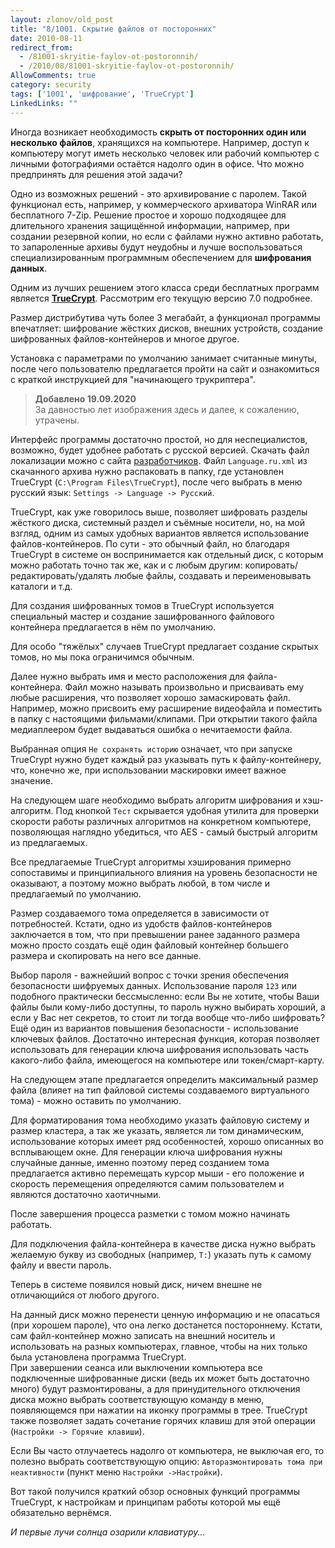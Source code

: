 ```yaml
---
layout: zlonov/old_post
title: "8/1001. Скрытие файлов от посторонних"
date: 2010-08-11
redirect_from:
  - /81001-skryitie-faylov-ot-postoronnih/
  - /2010/08/81001-skryitie-faylov-ot-postoronnih/
AllowComments: true
category: security
tags: ['1001', 'шифрование', 'TrueCrypt']
LinkedLinks: ""
---
```

Иногда возникает необходимость **скрыть от посторонних один или несколько файлов**, хранящихся на компьютере. Например, доступ к компьютеру могут иметь несколько человек или рабочий компьютер с личными фотографиями остаётся надолго один в офисе. Что можно предпринять для решения этой задачи?  

Одно из возможных решений - это архивирование с паролем. Такой функционал есть, например, у коммерческого архиватора WinRAR или бесплатного 7-Zip. Решение простое и хорошо подходящее для длительного хранения защищённой информации, например, при создании резервной копии, но если с файлами нужно активно работать, то запароленные архивы будут неудобны и лучше воспользоваться специализированным программным обеспечением для **шифрования данных**.

Одним из лучших решением этого класса среди бесплатных программ является [**TrueCrypt**](http://www.truecrypt.org/). Рассмотрим его текущую версию 7.0 подробнее.  

Размер дистрибутива чуть более 3 мегабайт, а функционал программы впечатляет: шифрование жёстких дисков, внешних устройств, создание шифрованных файлов-контейнеров и многое другое.  

Установка с параметрами по умолчанию занимает считанные минуты, после чего пользователю предлагается пройти на сайт и ознакомиться с краткой инструкцией для "начинающего трукриптера".

> **Добавлено 19.09.2020**\
> За давностью лет изображения здесь и далее, к сожалению, утрачены.

Интерфейс программы достаточно простой, но для неспециалистов, возможно, будет удобнее работать с русской версией. Скачать файл локализации можно с сайта [разработчиков](http://www.truecrypt.org/localizations). Файл `Language.ru.xml` из скачанного архива нужно распаковать в папку, где установлен TrueCrypt (`C:\Program Files\TrueCrypt`), после чего выбрать в меню русский язык: `Settings -> Language -> Русский`.

TrueCrypt, как уже говорилось выше, позволяет шифровать разделы жёсткого диска, системный раздел и съёмные носители, но, на мой взгляд, одним из самых удобных вариантов является использование файлов-контейнеров. По сути - это обычный файл, но благодаря TrueCrypt в системе он воспринимается как отдельный диск, с которым можно работать точно так же, как и с любым другим: копировать/редактировать/удалять любые файлы, создавать и переименовывать каталоги и т.д.  

Для создания шифрованных томов в TrueCrypt используется специальный мастер и создание зашифрованного файлового контейнера предлагается в нём по умолчанию.  

Для особо "тяжёлых" случаев TrueCrypt предлагает создание скрытых томов, но мы пока ограничимся обычным.  

Далее нужно выбрать имя и место расположения для файла-контейнера. Файл можно называть произвольно и присваивать ему любые расширения, что позволяет хорошо замаскировать файл. Например, можно присвоить ему расширение видеофайла и поместить в папку с настоящими фильмами/клипами. При открытии такого файла медиаплеером будет выдаваться ошибка о нечитаемости файла.

Выбранная опция `Не сохранять историю` означает, что при запуске TrueCrypt нужно будет каждый раз указывать путь к файлу-контейнеру, что, конечно же, при использовании маскировки имеет важное значение.

На следующем шаге необходимо выбрать алгоритм шифрования и хэш-алгоритм. Под кнопкой `Тест` скрывается удобная утилита для проверки скорости работы различных алгоритмов на конкретном компьютере, позволяющая наглядно убедиться, что AES - самый быстрый алгоритм из предлагаемых.

Все предлагаемые TrueCrypt алгоритмы хэширования примерно сопоставимы и принципиального влияния на уровень безопасности не оказывают, а поэтому можно выбрать любой, в том числе и предлагаемый по умолчанию.  

Размер создаваемого тома определяется в зависимости от потребностей. Кстати, одно из удобств файлов-контейнеров заключается в том, что при превышении ранее заданного размера можно просто создать ещё один файловый контейнер большего размера и скопировать на него все данные.  

Выбор пароля - важнейший вопрос с точки зрения обеспечения безопасности шифруемых данных. Использование пароля `123` или подобного практически бессмысленно: если Вы не хотите, чтобы Ваши файлы были кому-либо доступны, то пароль нужно выбирать хороший, а если у Вас нет секретов, то стоит ли тогда вообще что-либо шифровать? Ещё один из вариантов повышения безопасности - использование ключевых файлов. Достаточно интересная функция, которая позволяет использовать для генерации ключа шифрования использовать часть какого-либо файла, имеющегося на компьютере или токен/смарт-карту.  

На следующем этапе предлагается определить максимальный размер файла (влияет на тип файловой системы создаваемого виртуального тома) - можно оставить по умолчанию.  

Для форматирования тома необходимо указать файловую систему и размер кластера, а так же указать, является ли том динамическим, использование которых имеет ряд особенностей, хорошо описанных во всплывающем окне. Для генерации ключа шифрования нужны случайные данные, именно поэтому перед созданием тома предлагается активно перемещать курсор мыши - его положение и скорость перемещения определяются самим пользователем и являются достаточно хаотичными.  

После завершения процесса разметки с томом можно начинать работать.

Для подключения файла-контейнера в качестве диска нужно выбрать желаемую букву из свободных (например, `T:`) указать путь к самому файлу и ввести пароль.

Теперь в системе появился новый диск, ничем внешне не отличающийся от любого другого.  

На данный диск можно перенести ценную информацию и не опасаться (при хорошем пароле), что она легко достанется постороннему. Кстати, сам файл-контейнер можно записать на внешний носитель и использовать на разных компьютерах, главное, чтобы на них только была установлена программа TrueCrypt.  
При завершении сеанса или выключении компьютера все подключенные шифрованные диски (ведь их может быть достаточно много) будут размонтированы, а для принудительного отключения диска можно выбрать соответствующую команду в меню, появляющемся при нажатии на иконку программы в трее. TrueCrypt также позволяет задать сочетание горячих клавиш для этой операции (`Настройки -> Горячие клавиши`).

Если Вы часто отлучаетесь надолго от компьютера, не выключая его, то полезно выбрать соответствующую опцию: `Авторазмонтировать тома при неактивности` (пункт меню `Настройки ->Настройки`).

Вот такой получился краткий обзор основных функций программы TrueCrypt, к настройкам и принципам работы которой мы ещё обязательно вернёмся.  

*И первые лучи солнца озарили клавиатуру...*  
